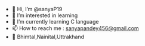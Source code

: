 - 👋 Hi, I’m @sanyaP19
- 👀 I’m interested in learning
- 🌱 I’m currently learning C language
- 📫 How to reach me : sanyapandey456@gmail.com
- 📍 Bhimtal,Nainital,Uttrakhand

